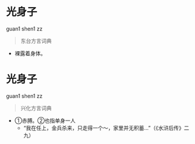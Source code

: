 # 光身子
guan1 shen1 zz
> 东台方言词典
- 裸露着身体。

# 光身子
guan1 shen1 zz
> 兴化方言词典
- ①赤膊。②也指单身一人
  - “我在任上，金兵杀来，只走得一个～，家里并无积蓄…”（《水浒后传》二九）
